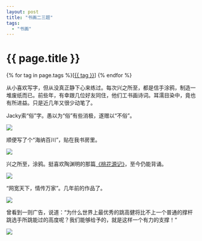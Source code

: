 ```yaml
---
layout: post
title: "书画二三题"
tags:
  - "书画"
---
```


# {{ page.title }}

<div class="tags">
{% for tag in page.tags %}[<a class="tag" href="/tags.html#{{ tag }}">{{ tag }}</a>] {% endfor %}
</div>


从小喜欢写字，但从没真正静下心来练过。每次兴之所至，都是信手涂鸦，制造一堆废纸而已。前些年，有幸跟几位好友同住，他们工书画诗词。耳濡目染中，竟也有所进益。只是近几年又很少动笔了。

Jacky索“俗”字。愚以为“俗”有些消极，遂赠以“不俗”。

<img src="http://djf.i.ph/photo/d/140-1/busu.jpg"/>

顺便写了个“海纳百川”，贴在我书房里。

<img src="http://djf.i.ph/photo/d/144-1/nabaichuan.jpg"/>

兴之所至，涂鸦。挺喜欢陶渊明的那篇[《桃花源记》](http://baike.baidu.com/view/94220.htm)，至今仍能背诵。

<img src="http://djf.i.ph/photo/d/147-1/taohuayuan.jpg"/>

“网宽天下，情传万家”。几年前的作品了。

<img src="http://djf.i.ph/photo/d/103-2/wktx.jpg"/>

曾看到一则广告，说道：“为什么世界上最优秀的跳高健将比不上一个普通的撑杆跳选手所跳能过的高度呢？我们能够给予的，就是这样一个有力的支撑！“

<img src="http://djf.i.ph/photo/d/107-2/support.jpg"/>
